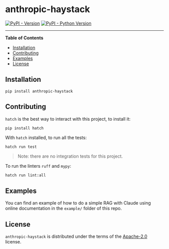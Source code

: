 # anthropic-haystack

[![PyPI - Version](https://img.shields.io/pypi/v/anthropic-haystack.svg)](https://pypi.org/project/anthropic-haystack)
[![PyPI - Python Version](https://img.shields.io/pypi/pyversions/anthropic-haystack.svg)](https://pypi.org/project/anthropic-haystack)

-----

**Table of Contents**

- [Installation](#installation)
- [Contributing](#contributing)
- [Examples](#examples)
- [License](#license)

## Installation

```console
pip install anthropic-haystack
```

## Contributing

`hatch` is the best way to interact with this project, to install it:
```sh
pip install hatch
```

With `hatch` installed, to run all the tests:
```
hatch run test
```
> Note: there are no integration tests for this project.

To run the linters `ruff` and `mypy`:
```
hatch run lint:all
```

## Examples
You can find an example of how to do a simple RAG with Claude using online documentation in the `example/` folder of this repo.

## License

`anthropic-haystack` is distributed under the terms of the [Apache-2.0](https://spdx.org/licenses/Apache-2.0.html) license.
